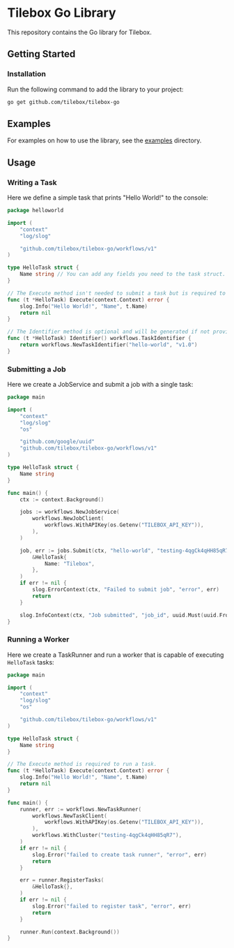 # Tilebox Go Library

This repository contains the Go library for Tilebox.

## Getting Started

### Installation

Run the following command to add the library to your project:

```bash
go get github.com/tilebox/tilebox-go
```

## Examples

For examples on how to use the library, see the [examples](examples) directory.

## Usage

### Writing a Task

Here we define a simple task that prints "Hello World!" to the console:

```go
package helloworld

import (
	"context"
	"log/slog"

	"github.com/tilebox/tilebox-go/workflows/v1"
)

type HelloTask struct {
	Name string // You can add any fields you need to the task struct.
}

// The Execute method isn't needed to submit a task but is required to run a task.
func (t *HelloTask) Execute(context.Context) error {
	slog.Info("Hello World!", "Name", t.Name)
	return nil
}

// The Identifier method is optional and will be generated if not provided.
func (t *HelloTask) Identifier() workflows.TaskIdentifier {
	return workflows.NewTaskIdentifier("hello-world", "v1.0")
}
```

### Submitting a Job

Here we create a JobService and submit a job with a single task:

```go
package main

import (
	"context"
	"log/slog"
	"os"

	"github.com/google/uuid"
	"github.com/tilebox/tilebox-go/workflows/v1"
)

type HelloTask struct {
	Name string
}

func main() {
	ctx := context.Background()

	jobs := workflows.NewJobService(
		workflows.NewJobClient(
			workflows.WithAPIKey(os.Getenv("TILEBOX_API_KEY")),
		),
	)

	job, err := jobs.Submit(ctx, "hello-world", "testing-4qgCk4qHH85qR7", 0,
		&HelloTask{
			Name: "Tilebox",
		},
	)
	if err != nil {
		slog.ErrorContext(ctx, "Failed to submit job", "error", err)
		return
	}

	slog.InfoContext(ctx, "Job submitted", "job_id", uuid.Must(uuid.FromBytes(job.GetId().GetUuid())))
}
```

### Running a Worker

Here we create a TaskRunner and run a worker that is capable of executing `HelloTask` tasks:

```go
package main

import (
	"context"
	"log/slog"
	"os"

	"github.com/tilebox/tilebox-go/workflows/v1"
)

type HelloTask struct {
	Name string
}

// The Execute method is required to run a task.
func (t *HelloTask) Execute(context.Context) error {
	slog.Info("Hello World!", "Name", t.Name)
	return nil
}

func main() {
	runner, err := workflows.NewTaskRunner(
		workflows.NewTaskClient(
			workflows.WithAPIKey(os.Getenv("TILEBOX_API_KEY")),
		),
		workflows.WithCluster("testing-4qgCk4qHH85qR7"),
	)
	if err != nil {
		slog.Error("failed to create task runner", "error", err)
		return
	}

	err = runner.RegisterTasks(
		&HelloTask{},
	)
	if err != nil {
		slog.Error("failed to register task", "error", err)
		return
	}

	runner.Run(context.Background())
}
```

